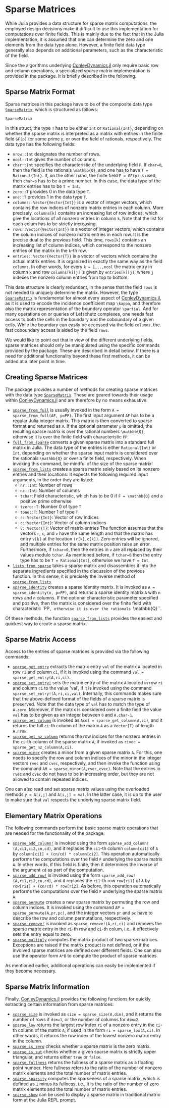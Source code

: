 # Sparse Matrices

While Julia provides a data structure for sparse matrix computations, the
employed design decisions make it difficult to use this implementation for
computations over finite fields. This is mainly due to the fact that in
the Julia implementation, it is assumed that one can determine the zero and
one elements from the data type alone. However, a finite field data type
generally also depends on additional parameters, such as the characteristic
of the field.

Since the algorithms underlying
[ConleyDynamics.jl](https://almost6heads.github.io/ConleyDynamics.jl)
only require basic row and column operations, a specialized sparse
matrix implementation is provided in the package. It is briefly
described in the following.

## Sparse Matrix Format

Sparse matrices in this package have to be of the composite
data type [`SparseMatrix`](@ref), which is structured as follows:

```@docs; canonical=false
SparseMatrix
```

In this struct, the type `T` has to be either `Int` or `Rational{Int}`,
depending on whether the sparse matrix is interpreted as a matrix
with entries in the finite field ``GF(p)`` for some prime ``p``, or
over the field of rationals, respectively. The data type has the
following fields:

- `nrow::Int` designates the number of rows.
- `ncol::Int` gives the number of columns.
- `char::Int` specifies the characteristic of
  the underlying field ``F``. If `char=0`, then the field is the
  rationals ``\mathbb{Q}``, and one has to have `T = Rational{Int}`.
  If, on the other hand, the finite field ``F = GF(p)`` is used,
  then `char=p` has to be a prime number. In this case, the data
  type of the matrix entries has to be `T = Int`.
- `zero::T` provides 0 in the data type `T`.
- `one::T` provides 1 in the data type `T`.
- `columns::Vector{Vector{Int}}` is a vector of integer vectors, which
  contains the row indices of nonzero matrix entries in each column.
  More precisely, `columns[k]` contains an increasing list of row indices,
  which give the locations of all nonzero entries in column `k`. Note that
  the list for each colum has to be strictly increasing.
- `rows::Vector{Vector{Int}}` is a vector of integer vectors, which
  contains the column indices of nonzero matrix entries in each row.
  It is the precise dual to the previous field. This time, `rows[k]`
  contains an increasing list of column indices, which correspond to the
  nonzero entries of the matrix in the `k`-th row.
- `entries::Vector{Vector{T}}` is a vector of vectors which contains 
  the actual matrix entries. It is organized in exactly the same way as
  the field `columns`. In other words, for every `k = 1,..,ncol` the
  matrix entry in column `k` and row `columns[k][j]` is given by
  `entries[k][j]`, where `j` indexes the nonzero column entries from
  top to bottom.

This data structure is clearly redundant, in the sense that the
field `rows` is not needed to uniquely determine the matrix. However,
the type [`SparseMatrix`](@ref) is fundamental for almost every aspect
of [ConleyDynamics.jl](https://almost6heads.github.io/ConleyDynamics.jl),
as it is used to encode the incidence coefficient
map ``\kappa``, and therefore also the matrix representation of the
boundary operator ``\partial``. And for many operations on or queries
of Lefschetz complexes, one needs fast access to both the cells in
the boundary and the coboundary of a given cells. While the boundary
can easily be accessed via the field `columns`, the fast coboundary
access is aided by the field `rows`.

We would like to point out that in view of the different underlying
fields, sparse matrices should only be manipulated using the specific
commands provided by the package. These are described in detail below.
If there is a need for additional functionality beyond these first
methods, it can be added at a later point in time.

## Creating Sparse Matrices

The package provides a number of methods for creating sparse 
matrices with the data type [`SparseMatrix`](@ref). These are
geared towards their usage within
[ConleyDynamics.jl](https://almost6heads.github.io/ConleyDynamics.jl)
and are therefore by no means exhaustive:

- [`sparse_from_full`](@ref) is usually invoked in the form
  `A = sparse_from_full(AF, p=PP)`. The first input argument `AF`
  has to be a regular Julia integer matrix. This matrix is then
  converted to sparse format and returned as `A`. If the optional
  parameter `p` is omitted, the resulting sparse matrix is over
  the rational numbers ``\mathbb{Q}``, otherwise it is over the
  finite field with characteristic `PP`.
- [`full_from_sparse`](@ref) converts a given sparse matrix into
  a standard full matrix in Julia. The data type of the entries is
  either `Rational{Int}` or `Int`, depending on whether the sparse
  input matrix is considered over the rationals ``\mathbb{Q}`` or
  over a finite field, respectively. When invoking this command, 
  be mindful of the size of the sparse matrix!
- [`sparse_from_lists`](@ref) creates a sparse matrix solely
  based on its nonzero entries and their locations. It expects
  the following required input arguments, in the order they are
  listed:
  - `nr::Int`: Number of rows
  - `nc::Int`: Number of columns
  - `tchar`: Field characteristic, which has to be 0 if
    ``F = \mathbb{Q}`` and a positive prime otherwise
  - `tzero::T`: Number 0 of type `T`
  - `tone::T`:  Number 1 of type `T`
  - `r::Vector{Int}`: Vector of row indices
  - `c::Vector{Int}`: Vector of column indices
  - `v::Vector{T}`: Vector of matrix entries
  The function assumes that the vectors `r`, `c`, and `v` have
  the same length and that the matrix has entry `v[k]` at the
  location `(r[k],c[k])`. Zero entries will be ignored, and multiple
  entries for the same matrix position raise an error. Furthermore,
  if `tchar>0`, then the entries in `v` are all replaced by their
  values modulo `tchar`. As mentioned before, if `tchar=0` then
  the entry type has to be `T = Rational{Int}`, otherwise
  we have `T = Int`.
- [`lists_from_sparse`](@ref) takes a sparse matrix and
  disassembles it into the separate ingredients specified
  in the discussion of the previous function. In this sense, it
  is precisely the inverse method of [`sparse_from_lists`](@ref).
- [`sparse_identity`](@ref) creates a sparse identity matrix.
  It is invoked as `A = sparse_identity(n, p=PP)`, and returns
  a sparse identity matrix `A` with `n` rows and `n` columns.
  If the optional characteristic parameter specified and positive,
  then the matrix is considered over the finite field with
  characteristic `PP``, otherwise it is over the rationals
  ``\mathbb{Q}``.

Of these methods, the function [`sparse_from_lists`](@ref)
provides the easiest and quickest way to create a sparse
matrix.

## Sparse Matrix Access

Access to the entries of sparse matrices is provided via the
following commands:

- [`sparse_get_entry`](@ref) extracts the matrix entry `val`
  of the matrix `A` located in row `ri` and column `ci`, if it
  is invoked using the command `val = sparse_get_entry(A,ri,ci)`.
- [`sparse_set_entry!`](@ref) sets the matrix entry of the matrix
  `A` located in row `ri` and column `ci` to the value 'val', if it
  is invoked using the command `sparse_set_entry!(A,ri,ci,val)`.
  Internally, this commands makes sure that the above-defined
  format of the fields of a sparse matrix is preserved. Note that
  the data type of `val` has to match the type of `A.zero`. Moreover,
  if the matrix is considered over a finite field the value `val`
  has to be given as an integer between `0` and `A.char-1`.
- [`sparse_get_column`](@ref) is invoked as
  `Acol = sparse_get_column(A,ci)`, and it returns the full `ci`-th
  column of the matrix `A` as a `Vector{T}` of length `A.nrow`.
- [`sparse_get_nz_column`](@ref) returns the row indices for the
  nonzero entries in the `ci`-th column of the sparse matrix `A`,
  if invoked as `rivec = sparse_get_nz_column(A,ci)`.
- [`sparse_minor`](@ref) creates a minor from a given sparse
  matrix `A`. For this, one needs to specify the row and column
  indices of the minor in the integer vectors `rvec` and `cvec`,
  respectively, and then invoke the function using the command
  `AM = sparse_minor(A,rvec,cvec)`. Note that the entries in
  `rvec` and `cvec` do not have to be in increasing order, but
  they are not allowed to contain repeated indices.

One can also read and set sparse matrix values using the overloaded
methods `y = A[i,j]` and `A[i,j] = val`. In the latter case, it is
up to the user to make sure that `val` respects the underlying sparse
matrix field.

## Elementary Matrix Operations

The following commands perform the basic sparse matrix operations
that are needed for the functionality of the package:

- [`sparse_add_column!`](@ref) is invoked using the form
  `sparse_add_column!(A,ci1,ci2,cn,cd)`, and it replaces the
  `ci1`-th column `column[ci1]` of `A` by `column[ci1] +
  (cn/cd) * column[ci2]`. This operation automatically performs
  the computations over the field ``F`` underlying the sparse
  matrix `A`. In other words, if this field is finite, then it
  determines the inverse of the argument `cd` as part of the
  computation.
- [`sparse_add_row!`](@ref) is invoked using the form
  `sparse_add_row!(A,ri1,ri2,cn,cd)`, and it replaces the
  `ri1`-th row `row[ri1]` of `A` by `row[ri1] + (cn/cd) *
  row[ri2]`. As before, this operation automatically performs
  the computations over the field ``F`` underlying the sparse
  matrix `A`.
- [`sparse_permute`](@ref) creates a new sparse matrix by
  permuting the row and column indices. It is invoked using the
  command `AP = sparse_permute(A,pr,pc)`, and the integer
  vectors `pr` and `pc` have to describe the row and column
  permutations, respectively.
- [`sparse_remove!`](@ref) is invoked as `sparse_remove!(A,ri,ci)`
  and removes the sparse matrix entry in the `ri`-th row
  and `ci`-th colum, i.e., it effectively sets the entry
  equal to zero.
- [`sparse_multiply`](@ref) computes the matrix product of 
  two sparse matrices. Exceptions are raised if the matrix
  product is not defined, or if the involved sparse matrices
  are defined over different fields. One can also use the
  operator form `A*B` to compute the product of sparse matrices.

As mentioned earlier, additional operations can easily be
implemented if they become necessary.

## Sparse Matrix Information

Finally,
[ConleyDynamics.jl](https://almost6heads.github.io/ConleyDynamics.jl)
provides the following functions 
for quickly extracting certain information from sparse matrices:

- [`sparse_size`](@ref) is invoked as `size = sparse_size(A,dim)`,
  and it returns the number of rows if `dim=1`, or the number of
  columns for `dim=2`.
- [`sparse_low`](@ref) returns the largest row index `ri` of a
  nonzero entry in the `ci`-th column of the matrix `A`, if used
  in the form `ri = sparse_low(A,ci)`. In other words, it returns
  the row index of the lowest nonzero matrix entry in the column.
- [`sparse_is_zero`](@ref) checks whether a sparse matrix is the
  zero matrix.
- [`sparse_is_sut`](@ref) checks whether a given sparse matrix is
  strictly upper triangular, and returns either `true` or `false`.
- [`sparse_fullness`](@ref) returns the fullness of a sparse
  matrix as a floating point number. Here fullness refers to
  the ratio of the number of nonzero matrix elements and the
  total number of matrix entries.
- [`sparse_sparsity`](@ref) computes the sparseness of a sparse
  matrix, which is defined as ``1`` minus its fullness, i.e., it
  is the ratio of the number of zero matrix elements and the total
  number of matrix entries.
- [`sparse_show`](@ref) can be used to display a sparse matrix
  in traditional matrix form at the Julia REPL prompt.


